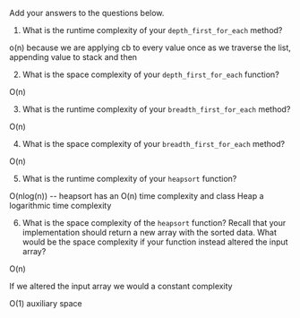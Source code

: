 Add your answers to the questions below.

1. What is the runtime complexity of your `depth_first_for_each` method?

o(n) because we are applying cb to every value once as we traverse the list, appending value to stack and then 

2. What is the space complexity of your `depth_first_for_each` function?

 O(n)

3. What is the runtime complexity of your `breadth_first_for_each` method?

O(n)

4. What is the space complexity of your `breadth_first_for_each` method?

O(n)

5. What is the runtime complexity of your `heapsort` function?

O(nlog(n)) --  heapsort has an O(n) time complexity and class Heap a logarithmic time complexity

6. What is the space complexity of the `heapsort` function? Recall that your implementation should return a new array with the sorted data. What would be the space complexity if your function instead altered the input array? 

O(n)

If we altered the input array we would a constant complexity 

O(1)  auxiliary space
